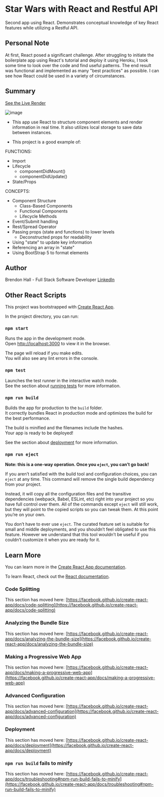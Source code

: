 # Star Wars with React and Restful API

Second app using React. Demonstrates conceptual knowledge of key React features while utilizing a Restful API.

## Personal Note

At first, React posed a significant challenge. After struggling to initiate the boilerplate app using React's tutorial and deploy it using Heroku, I took some time to look over the code and find useful patterns. The end result was functional and implemented as many "best practices" as possible. I can see how React could be used in a variety of circumstances.   

## Summary

[See the Live Render](https://starwarsapidemobhall.herokuapp.com/)

![image](https://user-images.githubusercontent.com/80381428/133524139-f078753a-89e2-4aa9-8740-a18113e57dd1.png)

- This app use React to structure component elements and render information in real time. It also utilizes local storage to save data between instances.

- This project is a good example of:

FUNCTIONS:
 - Import
 - Lifecycle
   - componentDidMount()
   - componentDidUpdate()
 - State/Props

CONCEPTS:
- Component Structure
  - Class-Based Components
  - Functional Components
  - Lifecycle Methods
- Event/Submit handling
- Rest/Spread Operator
- Passing props (state and functions) to lower levels
  - Deconstructed props for readability
- Using "state" to update key information
- Referencing an array in "state"
- Using BootStrap 5 to format elements

## Author
Brendon Hall - Full Stack Software Developer [LinkedIn](https://www.linkedin.com/in/brendonphall/)


## Other React Scripts

This project was bootstrapped with [Create React App](https://github.com/facebook/create-react-app).

In the project directory, you can run:

### `npm start`

Runs the app in the development mode.\
Open [http://localhost:3000](http://localhost:3000) to view it in the browser.

The page will reload if you make edits.\
You will also see any lint errors in the console.

### `npm test`

Launches the test runner in the interactive watch mode.\
See the section about [running tests](https://facebook.github.io/create-react-app/docs/running-tests) for more information.

### `npm run build`

Builds the app for production to the `build` folder.\
It correctly bundles React in production mode and optimizes the build for the best performance.

The build is minified and the filenames include the hashes.\
Your app is ready to be deployed!

See the section about [deployment](https://facebook.github.io/create-react-app/docs/deployment) for more information.

### `npm run eject`

**Note: this is a one-way operation. Once you `eject`, you can’t go back!**

If you aren’t satisfied with the build tool and configuration choices, you can `eject` at any time. This command will remove the single build dependency from your project.

Instead, it will copy all the configuration files and the transitive dependencies (webpack, Babel, ESLint, etc) right into your project so you have full control over them. All of the commands except `eject` will still work, but they will point to the copied scripts so you can tweak them. At this point you’re on your own.

You don’t have to ever use `eject`. The curated feature set is suitable for small and middle deployments, and you shouldn’t feel obligated to use this feature. However we understand that this tool wouldn’t be useful if you couldn’t customize it when you are ready for it.

## Learn More

You can learn more in the [Create React App documentation](https://facebook.github.io/create-react-app/docs/getting-started).

To learn React, check out the [React documentation](https://reactjs.org/).

### Code Splitting

This section has moved here: [https://facebook.github.io/create-react-app/docs/code-splitting](https://facebook.github.io/create-react-app/docs/code-splitting)

### Analyzing the Bundle Size

This section has moved here: [https://facebook.github.io/create-react-app/docs/analyzing-the-bundle-size](https://facebook.github.io/create-react-app/docs/analyzing-the-bundle-size)

### Making a Progressive Web App

This section has moved here: [https://facebook.github.io/create-react-app/docs/making-a-progressive-web-app](https://facebook.github.io/create-react-app/docs/making-a-progressive-web-app)

### Advanced Configuration

This section has moved here: [https://facebook.github.io/create-react-app/docs/advanced-configuration](https://facebook.github.io/create-react-app/docs/advanced-configuration)

### Deployment

This section has moved here: [https://facebook.github.io/create-react-app/docs/deployment](https://facebook.github.io/create-react-app/docs/deployment)

### `npm run build` fails to minify

This section has moved here: [https://facebook.github.io/create-react-app/docs/troubleshooting#npm-run-build-fails-to-minify](https://facebook.github.io/create-react-app/docs/troubleshooting#npm-run-build-fails-to-minify)
